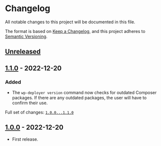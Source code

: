 # Changelog

All notable changes to this project will be documented in this file.

The format is based on [Keep a Changelog](https://keepachangelog.com/en/1.0.0/),
and this project adheres to [Semantic Versioning](https://semver.org/spec/v2.0.0.html).

## [Unreleased]

## [1.1.0] - 2022-12-20
### Added

- The `wp-deployer version` command now checks for outdated Composer packages. If there are any outdated packages, the user will have to confirm their use.

Full set of changes: [`1.0.0...1.1.0`][1.1.0]

[1.1.0]: https://github.com/pronamic/wp-deployer/compare/1.0.0...1.1.0

## [1.0.0] - 2022-12-20

- First release.

[unreleased]: https://github.com/pronamic/wp-deployer/compare/v1.0.0...HEAD
[1.0.0]: https://github.com/pronamic/wp-deployer/releases/tag/v1.0.0
